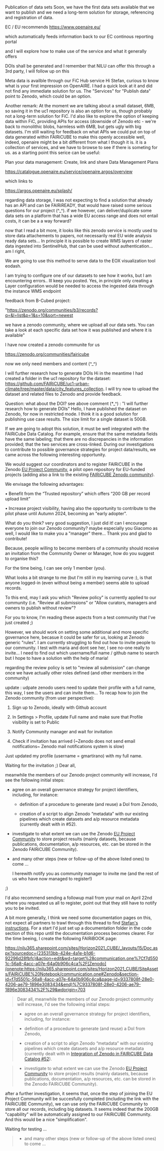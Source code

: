 Publication of data sets
Soon, we have the first data sets available that we want to publish and we need a long-term solution for storage, referencing and registration of data.

EC / EU recommends https://www.openaire.eu/
which automatically feeds information back to our EC continous reporting portal
and I will explore how to make use of the service and what it generally offers

DOIs shall be generated and I remember that NILU can offer this through a 3rd party, I will follow up on this

Meta data is availble through our FiC Hub service
Hi Stefan, curious to know what is your first impression on OpenAIRE. I had a quick look at it and did not find any immediate solution for us. The "Services" for "Publish data" point to Zenodo, which could be an option. 

Another remark: At the moment we are talking about a small dataset, 6MB, so saving it in the uc1 repository is also an option for us, though probably not a long-term solution for FiC.
I'd also like to explore the option of keeping data within FiC, providing APIs for access (downside of Zenodo etc - we're back to monolithic blobs, harmless with 6MB, but gets ugly with big datasets. I'm still waiting for feedback on what APIs we could put on top of data generated within FAIRiCUBE to make this openly accessible
well, indeed, openaire might be a bit different from what I though it is. it is a collection of services, and we have to browse to see if there is someting for us. as a starting point this serice can be useful:

Plan your data management: Create, link and share Data Management Plans 
https://catalogue.openaire.eu/service/openaire.argos/overview
which links to 
https://argos.openaire.eu/splash/

regarding data storage, I was not expecting to find a solution that already has an API and can be FAIRiREADY, that would have raised some serious questions for our project (^_^). if we however, can deliver/duplicate some data sets on a platform that has a wide EU access range and does not entail costs, it can be a a way forward?

now that I read a bit more, it looks like this zenodo service is mostly used to store data attachements to papers, not necessarily real EU wide analysis ready data sets... In principle it is possible to create WMS layers of raster data ingested into SentinelHub, that can be used without authentication... am I right, 
We are going to use this method to serve data to the EOX visualization tool eodash. 
I am trying to configure one of our datasets to see how it works, but I am encountering errors.. Ill keep you posted.
Yes, in principle only creating a Layer configuration would be needed to access the ingested data through the instance WMS endpoint

feedback from B-Cubed project:
"https://zenodo.org/communities/b3/records?q=&l=list&p=1&s=10&sort=newest

we have a zenodo community, where we upload all our data sets. You can take a look at each specific data set how it was published and where it is available"

I have now created a zenodo communite for us

https://zenodo.org/communities/fairicube

now we only need members and content (^_^)
I will further research how to generate DOIs
Hi in the meantime I had created a folder in the uc1 repository for the dataset: https://github.com/FAIRiCUBE/uc1-urban-climate/tree/master/data/city_features_collection. I will try now to upload the dataset and related files to Zenodo and provide feedback. 
Question: what about the DOI?
see above comment (*_^) : "I will further research how to generate DOIs"
Hello, I have published the dataset on Zenodo, for now in restricted mode. I think it is a good solution for publishing use case results. The size limit for a single dataset is 50GB.
If we are going to adopt this solution, it must be well integrated with the FAIRiCube Data Catalog. For example, ensure that the same metadata fields have the same labeling; that there are no discrepancies in the information provided; that the two services are cross-linked.
During our investigations to contribute to possible governance strategies for project data/results, we came across the following interesting opportunity.
We would suggest our coordinators  and to register FAIRiCUBE in the Zenodo [EU Project Community](https://zenodo.org/communities/eu/pages/join), a pilot open repository for EU-funded projects (adding also a link to the existing [FAIRiCUBE Zenodo community](https://zenodo.org/communities/fairicube/records?q=fairicube&l=list&p=1&s=10&sort=bestmatch)).
We envisage the following advantages:
•	Benefit from the “Trusted repository” which offers “200 GB per record upload limit”
•	Increase project visibility, having also the opportunity to contribute to the pilot phase until Autumn 2024, becoming an "early adopter".
What do you think?
very good suggestion, I just did it! can I encourage everyone to join our Zenodo community? maybe especially you Giacomo as well, I would like to make you a "manager" there...
Thank you and glad to contribute!

Because, people willing to become members of a community should receive an invitation from the Community Owner or Manager, how do you suggest to organise this?
For the time being, I can see only 1 member (you). 

What looks a bit strange to me (but I'm still in my learning curve :), is that anyone logged-in (even without being a member) seems able to upload records.
To this end, may I ask you which "Review policy" is currently applied to our community (i.e. "Review all submissions" or "Allow curators, managers and owners to publish without review"?
For you to know, I'm reading these aspects from a test community that I've just created ;)

However, we should work on setting some additional and more specific governance here, becasue it could be safer for us, looking at Zenodo generic "rules". 
I am currently struggling to find out how to invite people to our community. I test with maria and dont see her, I see no-one really to invite... I need to find out which username/full name / github name to search but I hope to have a solution with the help of maria! 
regarding the review policy is set to "review all submission" can change once we have actually other roles defined (and other members in the community)

update : udpate zenodo users need to update their profile with a full name, this way, I see the users and can invite them...
To recap how to join the Zenodo community (from user perspective):
1.	Sign up to Zenodo, ideally with Github account
2.	In Settings > Profile, update Full name and make sure that Profile visibility is set to Public 
3.	Notify Community manager and wait for invitation
4.	Check if invitation has arrived (~Zenodo does not send email notifications~ Zenodo mail notifications system is slow)

Just updated my profile (username = gmartirano) with my full name.
Waiting for the invitation ;)
Dear all,
meanwhile the members of our Zenodo project community will increase, I'd see the following initial steps:

- agree on an overall governance strategy for project identifiers, including, for instance:
   - definition of a procedure to generate (and reuse) a DoI from Zenodo,
   - creation of a script to align Zenodo “metadata” with our existing pipelines which create datasets and a/p resource metadata (currently dealt with in #52).
- investigate to what extent we can use the Zenodo [EU Project Community](https://zenodo.org/communities/eu/pages/join) to store project results (mainly datasets, because publications, documentation, a/p resources, etc. can be stored in the Zenodo FAIRiCUBE Community).
- and many other steps (new or follow-up of the above listed ones) to come ...
  I herewith notify you as community manager to invite me (and the rest of us who have now managed to register!) 
;)

I'd also recommend sending a followup mail from your mail on April 22nd where you requested us all to register, point out that they still have to notify you to be invited.

A bit more generally, I think we need some documentation pages on this, not expect all partners to trawl through this thread to find [Stefan's instructions](https://github.com/FAIRiCUBE/FAIRiCUBE-Hub-issue-tracker/issues/48#issuecomment-2145068346). For a start I'd just set up a documentation folder in the code section of this repo until the documentation process becomes clearer.
For the time beeing, I create the following FAIRiBOOK page:
https://nilu365.sharepoint.com/sites/Horizon2021_CUBE/_layouts/15/Doc.aspx?sourcedoc={235313bb-424e-4a1e-b1d6-92296d28fbfc}&action=edit&wd=target%28communication.one%7Cf7d5501c-56a8-4acc-a07e-64a0b906c4ca%2F[Zenodo](onenote:https://nilu365.sharepoint.com/sites/Horizon2021_CUBE/SiteAssets/FAIRiCUBE%20Notebook/communication.one#Zenodo&section-id=f7d5501c-56a8-4acc-a07e-64a0b906c4ca&page-id=9337808f-28e0-4206-ae79-1896e3083434&end)%7C9337808f-28e0-4206-ae79-1896e3083434%2F%29&wdorigin=703

> Dear all, meanwhile the members of our Zenodo project community will increase, I'd see the following initial steps:
> 
> * agree on an overall governance strategy for project identifiers, including, for instance:
>   
>   * definition of a procedure to generate (and reuse) a DoI from Zenodo,
>   * creation of a script to align Zenodo “metadata” with our existing pipelines which create datasets and a/p resource metadata (currently dealt with in [Integration of Zenodo in FAIRiCUBE Data Catalog #52](https://github.com/FAIRiCUBE/FAIRiCUBE-Hub-issue-tracker/issues/52)).
> * investigate to what extent we can use the Zenodo [EU Project Community](https://zenodo.org/communities/eu/pages/join) to store project results (mainly datasets, because publications, documentation, a/p resources, etc. can be stored in the Zenodo FAIRiCUBE Community).

after a further investigation, it seems that, once the step of joining the EU Project Community will be succesfully completed (including the link with the FAIRiCUBE Community), we can use only the FAIRiCUBE Community to store all our records, including big datasets. It seems indeed that the 200GB "capability" will be automatically assigned to our FAIRiCUBE Community. And this would be a nice "simplification".
Waiting for testing ... 
> * and many other steps (new or follow-up of the above listed ones) to come ...